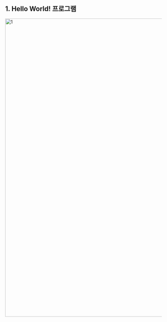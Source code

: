 ## 1. Hello World! 프로그램 

<img width="960" alt="1" src="https://user-images.githubusercontent.com/62346198/81900362-96f01a80-95f7-11ea-9822-6bed5f39f9aa.PNG">
